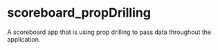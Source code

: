 # scoreboard_propDrilling
A scoreboard app that is using prop drilling to pass data throughout the application. 

